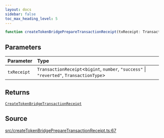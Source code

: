 ```yaml
---
layout: docs
sidebar: false
toc_max_heading_level: 5
---
```


```ts
function createTokenBridgePrepareTransactionReceipt(txReceipt: TransactionReceipt<bigint, number, "success" | "reverted", TransactionType>): CreateTokenBridgeTransactionReceipt
```

## Parameters

| Parameter | Type |
| :------ | :------ |
| `txReceipt` | `TransactionReceipt`\<`bigint`, `number`, `"success"` \| `"reverted"`, `TransactionType`\> |

## Returns

[`CreateTokenBridgeTransactionReceipt`](../type-aliases/CreateTokenBridgeTransactionReceipt.md)

## Source

[src/createTokenBridgePrepareTransactionReceipt.ts:67](https://github.com/OffchainLabs/arbitrum-orbit-sdk/blob/27c24d61cdc7e62a81af29bd04f39d5a3549ecb3/src/createTokenBridgePrepareTransactionReceipt.ts#L67)
